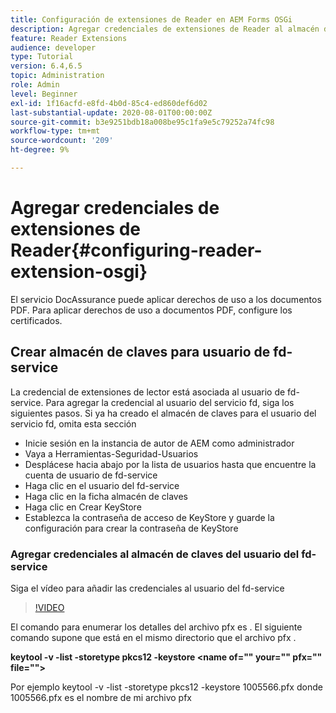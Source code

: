 ```yaml
---
title: Configuración de extensiones de Reader en AEM Forms OSGi
description: Agregar credenciales de extensiones de Reader al almacén de confianza en AEM Forms OSGi
feature: Reader Extensions
audience: developer
type: Tutorial
version: 6.4,6.5
topic: Administration
role: Admin
level: Beginner
exl-id: 1f16acfd-e8fd-4b0d-85c4-ed860def6d02
last-substantial-update: 2020-08-01T00:00:00Z
source-git-commit: b3e9251bdb18a008be95c1fa9e5c79252a74fc98
workflow-type: tm+mt
source-wordcount: '209'
ht-degree: 9%

---
```


# Agregar credenciales de extensiones de Reader{#configuring-reader-extension-osgi}

El servicio DocAssurance puede aplicar derechos de uso a los documentos PDF. Para aplicar derechos de uso a documentos PDF, configure los certificados.

## Crear almacén de claves para usuario de fd-service

La credencial de extensiones de lector está asociada al usuario de fd-service. Para agregar la credencial al usuario del servicio fd, siga los siguientes pasos. Si ya ha creado el almacén de claves para el usuario del servicio fd, omita esta sección

* Inicie sesión en la instancia de autor de AEM como administrador
* Vaya a Herramientas-Seguridad-Usuarios
* Desplácese hacia abajo por la lista de usuarios hasta que encuentre la cuenta de usuario de fd-service
* Haga clic en el usuario del fd-service
* Haga clic en la ficha almacén de claves
* Haga clic en Crear KeyStore
* Establezca la contraseña de acceso de KeyStore y guarde la configuración para crear la contraseña de KeyStore

### Agregar credenciales al almacén de claves del usuario del fd-service

Siga el vídeo para añadir las credenciales al usuario del fd-service

>[!VIDEO](https://video.tv.adobe.com/v/335849?quality=12&learn=on)


El comando para enumerar los detalles del archivo pfx es . El siguiente comando supone que está en el mismo directorio que el archivo pfx .

**keytool -v -list -storetype pkcs12 -keystore &lt;name of=&quot;&quot; your=&quot;&quot; pfx=&quot;&quot; file=&quot;&quot;>**

Por ejemplo keytool -v -list -storetype pkcs12 -keystore 1005566.pfx donde 1005566.pfx es el nombre de mi archivo pfx
